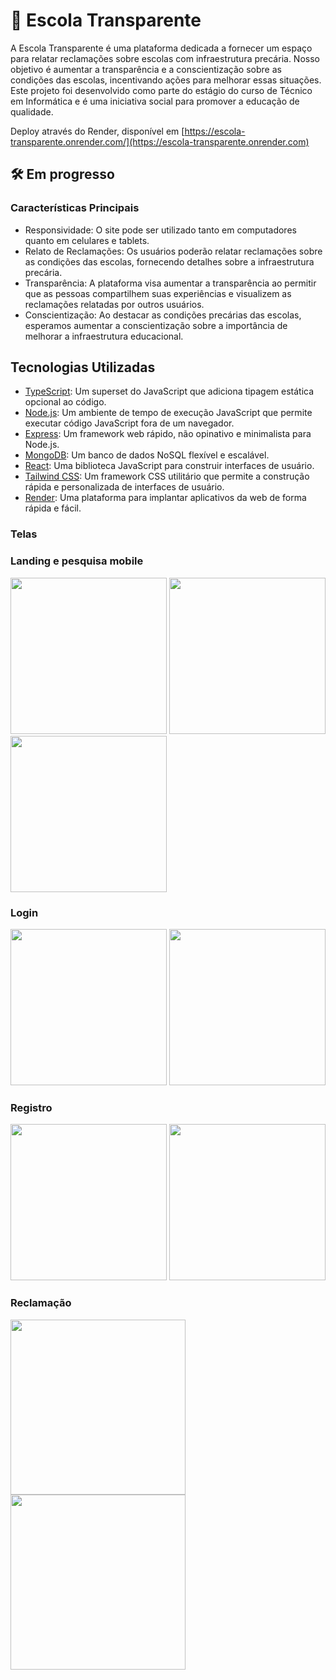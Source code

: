 
# 🏫 Escola Transparente
A Escola Transparente é uma plataforma dedicada a fornecer um espaço para relatar reclamações sobre escolas com infraestrutura precária. Nosso objetivo é aumentar a transparência e a conscientização sobre as condições das escolas, incentivando ações para melhorar essas situações. Este projeto foi desenvolvido como parte do estágio do curso de Técnico em Informática e é uma iniciativa social para promover a educação de qualidade.

Deploy através do Render, disponível em [https://escola-transparente.onrender.com/](https://escola-transparente.onrender.com)

## 🛠️ Em progresso
### Características Principais
* Responsividade: O site pode ser utilizado tanto em computadores quanto em celulares e tablets.
* Relato de Reclamações: Os usuários poderão relatar reclamações sobre as condições das escolas, fornecendo detalhes sobre a infraestrutura precária.
* Transparência: A plataforma visa aumentar a transparência ao permitir que as pessoas compartilhem suas experiências e visualizem as reclamações relatadas por outros usuários.
* Conscientização: Ao destacar as condições precárias das escolas, esperamos aumentar a conscientização sobre a importância de melhorar a infraestrutura educacional.

## Tecnologias Utilizadas
* [TypeScript](https://www.typescriptlang.org): Um superset do JavaScript que adiciona tipagem estática opcional ao código.
* [Node.js](https://nodejs.org/): Um ambiente de tempo de execução JavaScript que permite executar código JavaScript fora de um navegador.
* [Express](https://expressjs.com/pt-br/): Um framework web rápido, não opinativo e minimalista para Node.js.
* [MongoDB](https://www.mongodb.com/pt-br): Um banco de dados NoSQL flexível e escalável.
* [React](https://react.dev): Uma biblioteca JavaScript para construir interfaces de usuário.
* [Tailwind CSS](https://tailwindui.com): Um framework CSS utilitário que permite a construção rápida e personalizada de interfaces de usuário.
* [Render](https://render.com): Uma plataforma para implantar aplicativos da web de forma rápida e fácil.

### Telas
### Landing e pesquisa mobile
  <img src="https://github.com/Maruquitus/escola-transparente/assets/58173530/606d20a3-ac88-49a7-b041-6e37a65d79ea" style="height: 250px;"/>
  <img src="https://github.com/Maruquitus/escola-transparente/assets/58173530/8f5614e2-8971-4980-9625-992977031897" style="height: 250px;"/>
  <img src="https://github.com/Maruquitus/escola-transparente/assets/58173530/50f6f2cf-ccb9-49eb-8c8e-9812689e91ba" style="height: 250px;"/>


### Login
<img src="https://github.com/Maruquitus/escola-transparente/assets/58173530/c189b97a-08b7-4f5a-a248-b6dc3f326564" style="height: 250px">
<img src="https://github.com/Maruquitus/escola-transparente/assets/58173530/55d5019c-88e4-446d-9b69-442bf11c50f6" style="height: 250px">


### Registro
  <img src="https://github.com/Maruquitus/escola-transparente/assets/58173530/b3d40b74-57c8-49cb-914b-c88de6b17301" style="height: 250px">
  <img src="https://github.com/Maruquitus/escola-transparente/assets/58173530/b41ea409-de89-44c1-8f5f-36301b776190" style="height: 250px">

### Reclamação
  <img src="https://github.com/Maruquitus/escola-transparente/assets/58173530/616fda70-be0b-4ea8-9985-edc739409765" style="height: 280px">
  <img src="https://github.com/Maruquitus/escola-transparente/assets/58173530/df79b530-811a-42cb-8097-6f99b52984e2" style="height: 280px">
